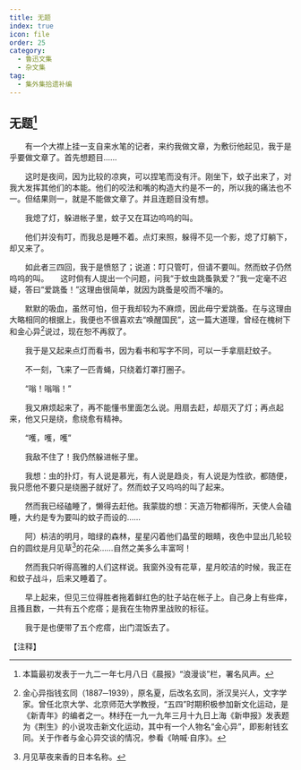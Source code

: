 ```yaml
---
title: 无题
index: true
icon: file
order: 25
category:
  - 鲁迅文集
  - 杂文集
tag:  
  - 集外集拾遗补编
---
```


## 无题[^①]

　　有一个大襟上挂一支自来水笔的记者，来约我做文章，为敷衍他起见，我于是乎要做文章了。首先想题目……

　　这时是夜间，因为比较的凉爽，可以捏笔而没有汗。刚坐下，蚊子出来了，对我大发挥其他们的本能。他们的咬法和嘴的构造大约是不一的，所以我的痛法也不一。但结果则一，就是不能做文章了。并且连题目没有想。

　　我熄了灯，躲进帐子里，蚊子又在耳边呜呜的叫。

　　他们并没有叮，而我总是睡不着。点灯来照，躲得不见一个影，熄了灯躺下，却又来了。

　　如此者三四回，我于是愤怒了；说道：叮只管叮，但请不要叫。然而蚊子仍然呜呜的叫。　　这时倘有人提出一个问题，问我“于蚊虫跳蚤孰爱？”我一定毫不迟疑，答曰“爱跳蚤！”这理由很简单，就因为跳蚤是咬而不嚷的。

　　默默的吸血，虽然可怕，但于我却较为不麻烦，因此毋宁爱跳蚤。在与这理由大略相同的根据上，我便也不很喜欢去“唤醒国民”，这一篇大道理，曾经在槐树下和金心异[^②]说过，现在恕不再叙了。

　　我于是又起来点灯而看书，因为看书和写字不同，可以一手拿扇赶蚊子。

　　不一刻，飞来了一匹青蝇，只绕着灯罩打圈子。

　　“嗡！嗡嗡！”

　　我又麻烦起来了，再不能懂书里面怎么说。用扇去赶，却扇灭了灯；再点起来，他又只是绕，愈绕愈有精神。

　　“嚄，嚄，嚄”

　　我敌不住了！我仍然躲进帐子里。

　　我想：虫的扑灯，有人说是慕光，有人说是趋炎，有人说是为性欲，都随便，我只愿他不要只是绕圈子就好了。然而蚊子又呜呜的叫了起来。

　　然而我已经磕睡了，懒得去赶他。我蒙胧的想：天造万物都得所，天使人会磕睡，大约是专为要叫的蚊子而设的……

　　阿）枿洁的明月，暗绿的森林，星星闪着他们晶莹的眼睛，夜色中显出几轮较白的圆纹是月见草[^③]的花朵……自然之美多么丰富呵！

　　然而我只听得高雅的人们这样说。我窗外没有花草，星月皎洁的时候，我正在和蚊子战斗，后来又睡着了。

　　早上起来，但见三位得胜者拖着鲜红色的肚子站在帐子上。自己身上有些痒，且搔且数，一共有五个疙瘩；是我在生物界里战败的标征。

　　我于是也便带了五个疙瘩，出门混饭去了。

【注释】

[^①]:本篇最初发表于一九二一年七月八日《晨报》“浪漫谈”栏，署名风声。

[^②]:金心异指钱玄同（1887─1939），原名夏，后改名玄同，浙汉吴兴人，文字学家。曾任北京大学、北京师范大学教授，“五四”时期积极参加新文化运动，是《新青年》的编者之一。林纾在一九一九年三月十九日上海《新申报》发表题为《荆生》的小说攻击新文化运动，其中有一个人物名“金心异”，即影射钱玄同。关于作者与金心异交谈的情况，参看《呐喊·自序》。

[^③]:月见草夜来香的日本名称。
